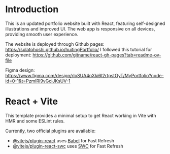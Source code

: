 # Introduction
This is an updated portfolio website built with React, featuring self-designed illustrations and improved UI. 
The web app is responsive on all devices, providing smooth user experience.

The website is deployed through Github pages: https://solatohoshi.github.io/huitingPortfolio/
I followed this tutorial for deployment: https://github.com/gitname/react-gh-pages?tab=readme-ov-file 

Figma design: https://www.figma.com/design/rloSUA4nXki6I2rtpstOyT/MyPortfolio?node-id=0-1&t=PzmIRl9vGciJKsUV-1 


# React + Vite

This template provides a minimal setup to get React working in Vite with HMR and some ESLint rules.

Currently, two official plugins are available:

- [@vitejs/plugin-react](https://github.com/vitejs/vite-plugin-react/blob/main/packages/plugin-react/README.md) uses [Babel](https://babeljs.io/) for Fast Refresh
- [@vitejs/plugin-react-swc](https://github.com/vitejs/vite-plugin-react-swc) uses [SWC](https://swc.rs/) for Fast Refresh

